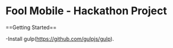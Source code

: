 Fool Mobile - Hackathon Project
==========================


==Getting Started==

-Install gulp(https://github.com/gulpjs/gulp).